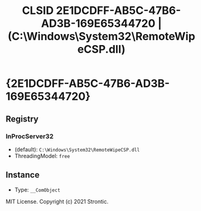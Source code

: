 ﻿---
title: "CLSID 2E1DCDFF-AB5C-47B6-AD3B-169E65344720 | (C:\\Windows\\System32\\RemoteWipeCSP.dll)"
excerpt: What is COM-Object CLSID 2E1DCDFF-AB5C-47B6-AD3B-169E65344720?
---

# {2E1DCDFF-AB5C-47B6-AD3B-169E65344720}


## Registry


### InProcServer32

* (default): `C:\Windows\System32\RemoteWipeCSP.dll`
* ThreadingModel: `free`

## Instance

* Type: `__ComObject`

MIT License. Copyright (c) 2021 Strontic.


